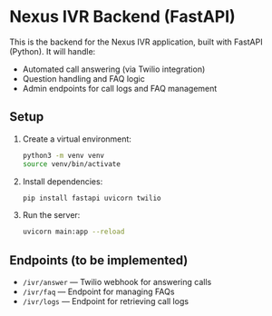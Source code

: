 # Nexus IVR Backend (FastAPI)

This is the backend for the Nexus IVR application, built with FastAPI (Python). It will handle:
- Automated call answering (via Twilio integration)
- Question handling and FAQ logic
- Admin endpoints for call logs and FAQ management

## Setup

1. Create a virtual environment:
   ```sh
   python3 -m venv venv
   source venv/bin/activate
   ```
2. Install dependencies:
   ```sh
   pip install fastapi uvicorn twilio
   ```
3. Run the server:
   ```sh
   uvicorn main:app --reload
   ```

## Endpoints (to be implemented)
- `/ivr/answer` — Twilio webhook for answering calls
- `/ivr/faq` — Endpoint for managing FAQs
- `/ivr/logs` — Endpoint for retrieving call logs
